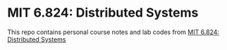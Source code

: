# MIT 6.824: Distributed Systems

This repo contains personal course notes and lab codes from [MIT 6.824: Distributed Systems](https://www.youtube.com/@6.824)
